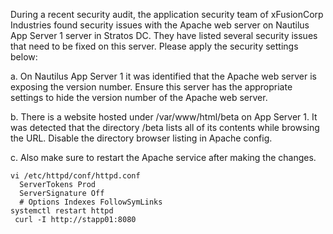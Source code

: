 During a recent security audit, the application security team of xFusionCorp Industries found security issues with the Apache web server on Nautilus App Server 1 server in Stratos DC. They have listed several security issues that need to be fixed on this server. Please apply the security settings below:

a. On Nautilus App Server 1 it was identified that the Apache web server is exposing the version number. Ensure this server has the appropriate settings to hide the version number of the Apache web server.

b. There is a website hosted under /var/www/html/beta on App Server 1. It was detected that the directory /beta lists all of its contents while browsing the URL. Disable the directory browser listing in Apache config.

c. Also make sure to restart the Apache service after making the changes.
```
vi /etc/httpd/conf/httpd.conf
  ServerTokens Prod
  ServerSignature Off 
  # Options Indexes FollowSymLinks
systemctl restart httpd
 curl -I http://stapp01:8080
```
